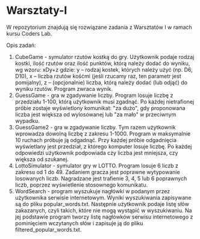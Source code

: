 # Warsztaty-I
W repozytorium znajdują się rozwiązane zadania z Warsztatów I w ramach kursu Coders Lab.

Opis zadań:
1. CubeGame - symulator rzutów kostką do gry. Użytkownik podaje rodzaj kostki, ilość rzutów oraz ilość punktów, którą należy dodać do wyniku, wg wzoru: xDy+z
gdzie:
y – rodzaj kostek, których należy użyć (np. D6, D10),
x – liczba rzutów kośćmi (jeśli rzucamy raz, ten parametr jest pomijalny),
z – (opcjonalnie) liczba, którą należy dodać (lub odjąć) do wyniku rzutów.
Program zwraca wynik. 
2. GuessGame - gra w zgadywanie liczby. Program losuje liczbę z przedziału 1-100, którą użytkownik musi zgadnąć. Po każdej nietrafionej próbie zostaje wyświetlony komunikat: "za dużo", gdy proponowana liczba jest większa od wylosowanej lub "za mało" w przeciwnym wypadku.
3. GuessGame2 - gra w zgadywanie liczby. Tym razem użytkownik wprowadza dowolną liczbę z zakresu 1-1000. Program w maksymalnie 10 ruchach próbuje ją odgadnąć. Przy każdej próbie odgadnięcia wyświetlany jest przedział, z którego komputer losuje liczbę. Po każdej odpowiedzi użytkownik podpowiada czy liczba jest mniejsza, czy większa od szukanej.
4. LottoSimulator - symulator gry w LOTTO. Program losuje 6 liczb z zakresu od 1 do 49. Zadaniem gracza jest poprawne wytypowanie losowanych liczb. Nagradzane jest trafienie 3, 4, 5 lub 6 poprawnych liczb, poprzez wyświetlenie stosownego komunikatu.
5. WordSearch - program wyszukuje nagłówki w podanym przez użytkownika serwisie internetowym. Wyniki wyszukiwania zapisywane są do pliku popular_words.txt. Następnie użytkownik podaje listę słów zakazanych, czyli takich, które nie mogą wystąpić w wyszukiwaniu. Na jej podstawie program tworzy listę nagłówków serwisu internetowego z pominięciem wczytanych słów i zapisuje ją do pliku filtered_popular_words.txt.
